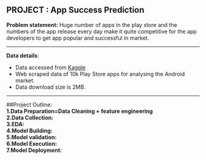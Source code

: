 ## PROJECT : App Success Prediction
**Problem statement:**  Huge number of apps in the play store and the numbers of the app release every day make it quite competitive for                           the app developers to get app popular and successful in market.
***
**Data details**:
   * Data accessed from [Kaggle](https://www.kaggle.com/lava18/google-play-store-apps)  
   * Web scraped data of 10k Play Store apps for analysing the Android market.  
   * Data download size is 2MB. 
***
##Project Outline:   
   **1.Data Preparation=Data Cleaning + feature engineering**         
   **2.Data Collection:**       
   **3.EDA:**        
   **4.Model Building:**        
   **5.Model validation:**       
   **6.Model Execution:**      
   **7.Model Deployment:**      
